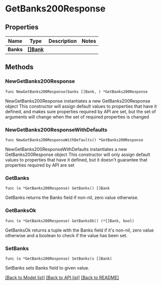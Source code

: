 # GetBanks200Response

## Properties

Name | Type | Description | Notes
------------ | ------------- | ------------- | -------------
**Banks** | [**[]Bank**](Bank.md) |  | 

## Methods

### NewGetBanks200Response

`func NewGetBanks200Response(banks []Bank, ) *GetBanks200Response`

NewGetBanks200Response instantiates a new GetBanks200Response object
This constructor will assign default values to properties that have it defined,
and makes sure properties required by API are set, but the set of arguments
will change when the set of required properties is changed

### NewGetBanks200ResponseWithDefaults

`func NewGetBanks200ResponseWithDefaults() *GetBanks200Response`

NewGetBanks200ResponseWithDefaults instantiates a new GetBanks200Response object
This constructor will only assign default values to properties that have it defined,
but it doesn't guarantee that properties required by API are set

### GetBanks

`func (o *GetBanks200Response) GetBanks() []Bank`

GetBanks returns the Banks field if non-nil, zero value otherwise.

### GetBanksOk

`func (o *GetBanks200Response) GetBanksOk() (*[]Bank, bool)`

GetBanksOk returns a tuple with the Banks field if it's non-nil, zero value otherwise
and a boolean to check if the value has been set.

### SetBanks

`func (o *GetBanks200Response) SetBanks(v []Bank)`

SetBanks sets Banks field to given value.



[[Back to Model list]](../README.md#documentation-for-models) [[Back to API list]](../README.md#documentation-for-api-endpoints) [[Back to README]](../README.md)


